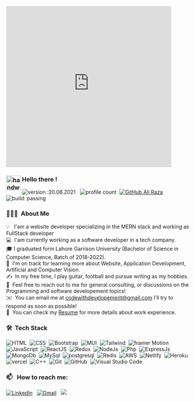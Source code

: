 <iframe src="https://assets.pinterest.com/ext/embed.html?id=632826185169125846" height="438" width="450" frameborder="0" scrolling="no" ></iframe>


### <img alt="handwavegif" src="https://user-images.githubusercontent.com/39513876/112366216-8cfe7400-8cfe-11eb-8116-7d3dbae20e97.gif" width='40' align="left"/> Hello there !
![version :20.08.2021](https://img.shields.io/badge/version-20.08.2021-informational) &nbsp;
![profile count](https://komarev.com/ghpvc/?username=AliRaza&color=red)&nbsp;
[![GitHub Ali Raza](https://img.shields.io/github/followers/AliRaza?label=follow&style=social)](https://github.com/Ali-Raza-400)&nbsp;
![build: passing](https://img.shields.io/badge/build-passing-success)
### 👨🏻‍💻 &nbsp;About Me

💡 &nbsp; I'am a website developer specializing in the MERN stack and working as FullStack developer \
💻 &nbsp;I'am currently working as a software developer in a tech company. \
🎓&nbsp;I graduated form Lahore Garrison University (Bachelor of Science in Computer Science, Batch of 2018-2022).\
🌱 &nbsp;I'm on track for learning more about Website, Application Development, Artificial  and Computer Vision.\
✍️ &nbsp;In my free time, I play guitar, football and pursue writing as my hobbies.\
💬 &nbsp;Feel free to reach out to me for general consulting, or discussions on the Programming and software developement topics!\
✉️ &nbsp;You can email me at codewithdevelopement@gmail.com I'll try to respond as soon as possible!\
📄 &nbsp;You can check my [Resume](https://drive.google.com/file/d/1APf8exYUfZACWNUn0Og4xcw_b75Ad1lg/view) for more details about work experience.


### 🛠 &nbsp;Tech Stack

![HTML](https://img.shields.io/badge/-HTML-05122A?style=flat&logo=HTML5)&nbsp;
![CSS](https://img.shields.io/badge/-CSS-05122A?style=flat&logo=CSS3&logoColor=1572B6)&nbsp;
![Bootstrap](https://img.shields.io/badge/-Bootstrap-05122A?style=flat&logo=bootstrap&logoColor=563D7C)&nbsp;
![MUI](https://img.shields.io/badge/Material--UI-0081CB?style=for-the-badge&logo=material-ui&logoColor=white)&nbsp;
![Tailwind](https://img.shields.io/badge/Tailwind_CSS-05122A?style=for-the-badge&logo=tailwind-css&logoColor=white)&nbsp;
![framer Motion](https://img.shields.io/badge/Framer-black?style=for-the-badge&logo=framer&logoColor=blue)&nbsp;
![JavaScript](https://img.shields.io/badge/-JavaScript-05122A?style=flat&logo=javascript)&nbsp;
![ReactJS](https://img.shields.io/badge/React-20232A?style=for-the-badge&logo=react&logoColor=61DAFB)&nbsp;
![Redux](https://img.shields.io/badge/Redux-593D88?style=for-the-badge&logo=redux&logoColor=white)&nbsp;
![NodeJs](https://img.shields.io/badge/Node.js-43853D?style=for-the-badge&logo=node.js&logoColor=white)&nbsp;
![Php](https://img.shields.io/badge/PHP-777BB4?style=for-the-badge&logo=php&logoColor=white)&nbsp;
![ExpressJs](https://img.shields.io/badge/Express.js-404D59?style=for-the-badge)&nbsp;
![MongoDb](https://img.shields.io/badge/MongoDB-4EA94B?style=for-the-badge&logo=mongodb&logoColor=white)&nbsp;
![MySql](https://img.shields.io/badge/MySQL-00000F?style=for-the-badge&logo=mysql&logoColor=white)&nbsp;
![postgresql](https://img.shields.io/badge/PostgreSQL-316192?style=for-the-badge&logo=postgresql&logoColor=white)&nbsp;
![Redis](https://img.shields.io/badge/redis-%23DD0031.svg?&style=for-the-badge&logo=redis&logoColor=white)&nbsp;
![AWS](https://img.shields.io/badge/Amazon_AWS-232F3E?style=for-the-badge&logo=amazon-aws&logoColor=white)&nbsp;
![Netlify](https://img.shields.io/badge/Netlify-00C7B7?style=for-the-badge&logo=netlify&logoColor=white)&nbsp;
![Heroku](https://img.shields.io/badge/Heroku-430098?style=for-the-badge&logo=heroku&logoColor=white)&nbsp;
![vercel](https://img.shields.io/badge/Vercel-000000?style=for-the-badge&logo=vercel&logoColor=white)&nbsp;
![C++](https://img.shields.io/badge/-C++-05122A?style=flat&logo=C%2B%2B&logoColor=00599C)&nbsp;
![Git](https://img.shields.io/badge/-Git-05122A?style=flat&logo=git)&nbsp;
![GitHub](https://img.shields.io/badge/-GitHub-05122A?style=flat&logo=github)&nbsp;
![Visual Studio Code](https://img.shields.io/badge/-Visual%20Studio%20Code-05122A?style=flat&logo=visual-studio-code&logoColor=007ACC)&nbsp;

### 📫 &nbsp; How to reach me:


<a href="https://www.linkedin.com/in/ali-wb/"><img alt="LinkedIn" src="https://img.shields.io/badge/linkedin%20-%230077B5.svg?&style=flat&logo=linkedin&logoColor=white"/></a> &nbsp;
<a href="mailto:codewithdevelopement@gmail.com"><img alt="Gmail" src="https://img.shields.io/badge/Gmail-D14836?style=flat&logo=gmail&logoColor=white" /></a> &nbsp;
<a href="https://www.instagram.com/ali_raza_400_k/"><img src="https://img.shields.io/badge/-@AliRaza_-E4405F?style=flat&logo=Instagram&logoColor=white"/></a> &nbsp;

<!--
**AbhishekSinghDhadwal/AbhishekSinghDhadwal** is a ✨ _special_ ✨ repository because its `README.md` (this file) appears on your GitHub profile.

Here are some ideas to get you started:

- 🔭 I’m currently working on ...
- 🌱 I’m currently learning ...
- 👯 I’m looking to collaborate on ...
- 🤔 I’m looking for help with ...
- 💬 Ask me about ...
- 📫 How to reach me: ...
- 😄 Pronouns: ...
- ⚡ Fun fact: ...
-->








